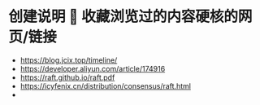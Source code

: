 # 创建说明 🌱 收藏浏览过的内容硬核的网页/链接  
  
* https://blog.jcix.top/timeline/  
* https://developer.aliyun.com/article/174916  
* https://raft.github.io/raft.pdf  
* https://icyfenix.cn/distribution/consensus/raft.html
* 


